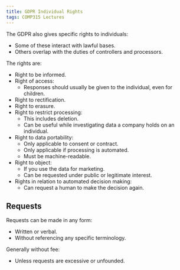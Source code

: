```yaml
---
title: GDPR Individual Rights
tags: COMP315 Lectures
---
```

The GDPR also gives specific rights to individuals:

* Some of these interact with lawful bases.
* Others overlap with the duties of controllers and processors.

The rights are:

* Right to be informed.
* Right of access:
	* Responses should usually be given to the individual, even for children.
* Right to rectification.
* Right to erasure.
* Right to restrict processing:
	* This includes deletion.
	* Can be useful while investigating data a company holds on an individual.
* Right to data portability:
	* Only applicable to consent or contract.
	* Only applicable if processing is automated.
	* Must be machine-readable.
* Right to object:
	* If you use the data for marketing.
	* Can be requested under public or legitimate interest.
* Rights in relation to automated decision making:
	* Can request a human to make the decision again.
	
## Requests
Requests can be made in any form:

* Written or verbal.
* Without referencing any specific terminology.

Generally without fee:

* Unless requests are excessive or unfounded.